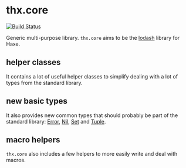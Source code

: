 # thx.core

[![Build Status](https://travis-ci.org/fponticelli/thx.core.svg?branch=master)](https://travis-ci.org/fponticelli/thx.core)

Generic multi-purpose library. `thx.core` aims to be the [lodash](http://lodash.com/) library for Haxe.

## helper classes

It contains a lot of useful helper classes to simplify dealing with a lot of types from the standard library.

## new basic types

It also provides new common types that should probably be part of the standard library: [Error](src/thx/core/Error.hx), [Nil](src/thx/core/Nil.hx), [Set](src/thx/core/Set.hx) and [Tuple](src/thx/core/Tuple.hx).

## macro helpers

`thx.core` also includes a few helpers to more easily write and deal with macros.